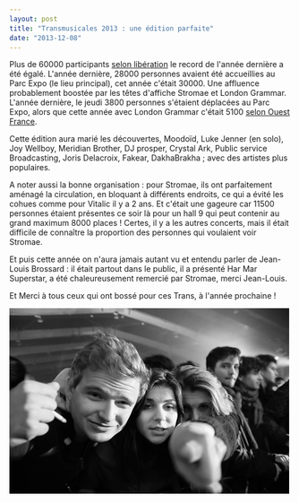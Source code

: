 ```yaml
---
layout: post
title: "Transmusicales 2013 : une édition parfaite"
date: "2013-12-08"
---
```


Plus de 60000 participants [selon libération](http://www.liberation.fr/societe/2013/12/08/nouvelle-annee-exceptionnelle-pour-les-trans-musicales-de-rennes_964950) le record de l'année dernière a été égalé. L'année dernière, 28000 personnes avaient été accueillies au Parc Expo (le lieu principal), cet année c'était 30000. Une affluence probablement boostée par les têtes d'affiche Stromae et London Grammar. L'année dernière, le jeudi 3800 personnes s'étaient déplacées au Parc Expo, alors que cette année avec London Grammar c'était 5100 [selon Ouest France](http://www.ouest-france.fr/trans-musicales-2013-une-edition-record-avec-30-000-entrees-1771075).

Cette édition aura marié les découvertes, Moodoïd, Luke Jenner (en solo), Joy Wellboy, Meridian Brother, DJ prosper, Crystal Ark, Public service Broadcasting, Joris Delacroix, Fakear, DakhaBrakha ; avec des artistes plus populaires.

A noter aussi la bonne organisation : pour Stromae, ils ont parfaitement aménagé la circulation, en bloquant à différents endroits, ce qui a évité les cohues comme pour Vitalic il y a 2 ans. Et c'était une gageure car 11500 personnes étaient présentes ce soir là pour un hall 9 qui peut contenir au grand maximum 8000 places ! Certes, il y a les autres concerts, mais il était difficile de connaître la proportion des personnes qui voulaient voir Stromae.

Et puis cette année on n'aura jamais autant vu et entendu parler de Jean-Louis Brossard : il était partout dans le public, il a présenté Har Mar Superstar, a été chaleureusement remercié par Stromae, merci Jean-Louis.

Et Merci à tous ceux qui ont bossé pour ces Trans, à l'année prochaine !

[![IMGP5046.jpg](/images/11275697253_2ce88dc814.jpg)](http://www.flickr.com/photos/31719094@N04/11275697253/ "IMGP5046.jpg by bamthomas, on Flickr")
